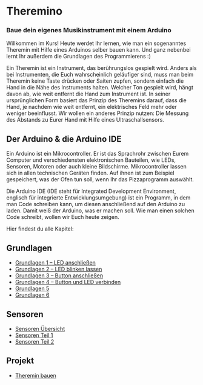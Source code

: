 # Theremino 
###  Baue dein eigenes Musikinstrument mit einem Arduino

Willkommen im Kurs! Heute werdet Ihr lernen, wie man ein sogenanntes Theremin mit Hilfe eines Arduinos selber bauen kann. Und ganz nebenbei lernt Ihr außerdem die Grundlagen des Programmierens :)

Ein Theremin ist ein Instrument, das berührungslos gespielt wird. Anders als bei Instrumenten, die Euch wahrscheinlich geläufiger sind, muss man beim Theremin keine Taste drücken oder Saiten zupfen, sondern einfach die Hand in die Nähe des Instruments halten. Welcher Ton gespielt wird, hängt davon ab, wie weit entfernt die Hand zum Instrument ist. In seiner ursprünglichen Form basiert das Prinzip des Theremins darauf, dass die Hand, je nachdem wie weit entfernt, ein elektrisches Feld mehr oder weniger beeinflusst.  Wir wollen ein anderes Prinzip nutzen: Die Messung des Abstands zu Eurer Hand mit Hilfe eines Ultraschallsensors.

## Der Arduino & die Arduino IDE
Ein Arduino ist ein Mikrocontroller. Er ist das Sprachrohr zwischen Eurem Computer und verschiedensten elektronischen Bauteilen, wie LEDs, Sensoren, Motoren oder auch kleine Bildschirme. Mikrocontroller lassen sich in allen technischen Geräten finden. Auf ihnen ist zum Beispiel gespeichert, was der Ofen tun soll, wenn Ihr das Pizzaprogramm auswählt.

Die Arduino IDE (IDE steht für Integrated Development Environment, englisch für integrierte Entwicklungsumgebung) ist ein Programm, in dem man Code schreiben kann, um diesen anschließend auf den Arduino zu laden. Damit weiß der Arduino, was er machen soll. Wie man einen solchen Code schreibt, wollen wir Euch heute zeigen.

Hier findest du alle Kapitel:

## Grundlagen

- [Grundlagen 1 – LED anschließen](Grundlagen1)
- [Grundlagen 2 – LED blinken lassen](Grundlagen2)
- [Grundlagen 3 – Button anschließen](Grundlagen3)
- [Grundlagen 4 – Button und LED verbinden](Grundlagen4)
- [Grundlagen 5](Grundlagen5)
- [Grundlagen 6](Grundlagen6)

## Sensoren

- [Sensoren Übersicht](Sensoren)
- [Sensoren Teil 1](Sensoren1)
- [Sensoren Teil 2](Sensoren2)

## Projekt

- [Theremin bauen](Theremin)
